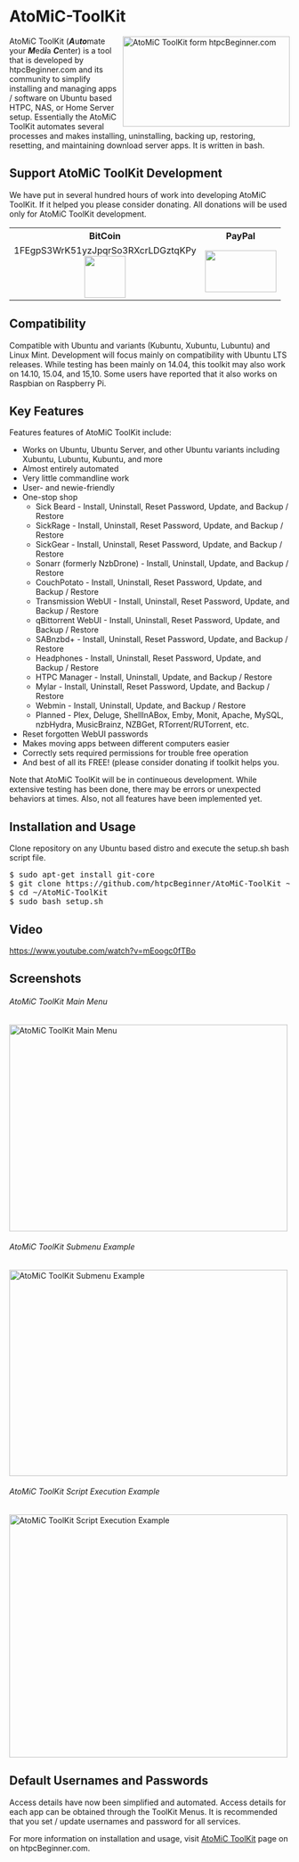 # AtoMiC-ToolKit
<img src="http://www.htpcbeginner.com/images/2015/04/atomic-toolkit-300x162.jpg" alt="AtoMiC ToolKit form htpcBeginner.com" width="300" height="162" align="right"/>AtoMiC ToolKit (<b><i>A</i></b>u<b><i>to</i></b>mate your <b><i>M</i></b>ed<b><i>i</i></b>a <b><i>C</i></b>enter) is a tool that is developed by htpcBeginner.com and its community to simplify installing and managing apps / software on Ubuntu based HTPC, NAS, or Home Server setup. Essentially the AtoMiC ToolKit automates several processes and makes installing, uninstalling, backing up, restoring, resetting, and maintaining download server apps. It is written in bash.

<h2>Support AtoMiC ToolKit Development</h2>
We have put in several hundred hours of work into developing AtoMiC ToolKit. If it helped you please consider donating. All donations will be used only for AtoMiC ToolKit development.

<table>
<tr>
<th style="text-align:center">BitCoin</th>
<th style="text-align:center">PayPal</th>
</tr>
<tr>
<td style="text-align:center">1FEgpS3WrK51yzJpqrSo3RXcrLDGztqKPy<br />
<img src="http://www.htpcbeginner.com/images/2016/02/hb-bitcoin74x75.png" width="74" height="75" /></td>
<td style="text-align:center"><a href="https://www.paypal.com/cgi-bin/webscr?cmd=_s-xclick&hosted_button_id=PEVRBUVEW92KQ" target="_blank"><img src="http://www.htpcbeginner.com/images/2016/02/hb-paypal128x75.png" width="128" height="75" /></a></td>
</tr>
</table>

<h2>Compatibility</h2>
Compatible with Ubuntu and variants (Kubuntu, Xubuntu, Lubuntu) and Linux Mint. Development will focus mainly on compatibility with Ubuntu LTS releases. While testing has been mainly on 14.04, this toolkit may also work on 14.10, 15.04, and 15,10. Some users have reported that it also works on Raspbian on Raspberry Pi. 

<h2>Key Features</h2>
Features features of AtoMiC ToolKit include:
<ul>
<li>Works on Ubuntu, Ubuntu Server, and other Ubuntu variants including Xubuntu, Lubuntu, Kubuntu, and more</li>
<li>Almost entirely automated</li>
<li>Very little commandline work</li>
<li>User- and newie-friendly</li>
<li>One-stop shop
<ul>
<li>Sick Beard - Install, Uninstall, Reset Password, Update, and Backup / Restore</li>
<li>SickRage - Install, Uninstall, Reset Password, Update, and Backup / Restore</li>
<li>SickGear - Install, Uninstall, Reset Password, Update, and Backup / Restore</li>
<li>Sonarr (formerly NzbDrone) - Install, Uninstall, Update, and Backup / Restore</li>
<li>CouchPotato - Install, Uninstall, Reset Password, Update, and Backup / Restore</li>
<li>Transmission WebUI - Install, Uninstall, Reset Password, Update, and Backup / Restore</li>
<li>qBittorrent WebUI - Install, Uninstall, Reset Password, Update, and Backup / Restore</li>
<li>SABnzbd+ - Install, Uninstall, Reset Password, Update, and Backup / Restore</li>
<li>Headphones - Install, Uninstall, Reset Password, Update, and Backup / Restore</li>
<li>HTPC Manager - Install, Uninstall, Update, and Backup / Restore</li>
<li>Mylar - Install, Uninstall, Reset Password, Update, and Backup / Restore</li>
<li>Webmin - Install, Uninstall, Update, and Backup / Restore</li>
<li>Planned - Plex, Deluge, ShellInABox, Emby, Monit, Apache, MySQL, nzbHydra, MusicBrainz, NZBGet, RTorrent/RUTorrent, etc.</li>
</ul></li>
<li>Reset forgotten WebUI passwords</li>
<li>Makes moving apps between different computers easier</li>
<li>Correctly sets required permissions for trouble free operation</li>
<li>And best of all its FREE! (please consider donating if toolkit helps you.</li>
</ul>

Note that AtoMiC ToolKit will be in continueous development. While extensive testing has been done, there may be errors or unexpected behaviors at times. Also, not all features have been implemented yet. 

<h2>Installation and Usage</h2>
Clone repository on any Ubuntu based distro and execute the setup.sh bash script file. 

<pre>
$ sudo apt-get install git-core
$ git clone https://github.com/htpcBeginner/AtoMiC-ToolKit ~/AtoMiC-ToolKit
$ cd ~/AtoMiC-ToolKit
$ sudo bash setup.sh
</pre>

<h2>Video</h2>
<a href="https://www.youtube.com/watch?v=mEoogc0fTBo" target="_blank">https://www.youtube.com/watch?v=mEoogc0fTBo</a>

<h2>Screenshots</h2>
<h6>AtoMiC ToolKit Main Menu</h6>
<a href="http://www.htpcbeginner.com/images/2015/04/atomic-toolkit-main-menu.png" rel="attachment wp-att-20608"><img src="http://www.htpcbeginner.com/images/2015/04/atomic-toolkit-main-menu-500x371-1.jpg" alt="AtoMiC ToolKit Main Menu" width="500" height="371" class="size-large wp-image-20608" /></a>

<h6>AtoMiC ToolKit Submenu Example</h6>
<a href="http://www.htpcbeginner.com/images/2015/04/atomic-toolkit-sickbeard-sub-menu.png" rel="attachment wp-att-20609"><img src="http://www.htpcbeginner.com/images/2015/04/atomic-toolkit-sickbeard-sub-menu-500x370-1.jpg" alt="AtoMiC ToolKit Submenu Example" width="500" height="370" class="size-large wp-image-20609" /></a> 

<h6>AtoMiC ToolKit Script Execution Example</h6>
<a href="http://www.htpcbeginner.com/images/2015/04/atomic-toolkit-sickrage-access-details.png" rel="attachment wp-att-20610"><img src="http://www.htpcbeginner.com/images/2015/04/atomic-toolkit-sickrage-access-details-500x436-1.jpg" alt="AtoMiC ToolKit Script Execution Example" width="500" height="436" class="size-large wp-image-20610" /></a> 

<h2>Default Usernames and Passwords</h2>
Access details have now been simplified and automated. Access details for each app can be obtained through the ToolKit Menus. It is recommended that you set / update usernames and password for all services. 

For more information on installation and usage, visit <a href="http://www.htpcbeginner.com/atomic-toolkit/">AtoMiC ToolKit</a> page on on htpcBeginner.com.
